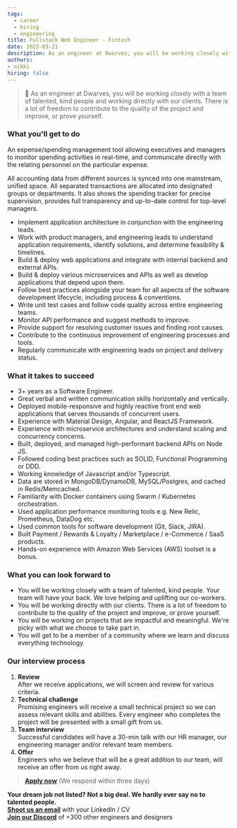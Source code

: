 ```yaml
---
tags:
  - career
  - hiring
  - engineering
title: Fullstack Web Engineer - Fintech
date: 2023-03-21
description: As an engineer at Dwarves, you will be working closely with a team of talented, kind people and working directly with our clients. There is a lot of freedom to contribute to the quality of the project and improve, or prove yourself
authors:
- nikki
hiring: false
---
```

> 🤝 As an engineer at Dwarves, you will be working closely with a team of talented, kind people and working directly with our clients. There is a lot of freedom to contribute to the quality of the project and improve, or prove yourself.

### What you'll get to do
An expense/spending management tool allowing executives and managers to monitor spending activities in real-time, and communicate directly with the relating personnel on the particular expense. 

All accounting data from different sources is synced into one mainstream, unified space. All separated transactions are allocated into designated groups or departments. It also shows the spending tracker for precise supervision, provides full transparency and up-to-date control for top-level managers.

- Implement application architecture in conjunction with the engineering leads.
- Work with product managers, and engineering leads to understand application requirements, identify solutions, and determine feasibility & timelines.
- Build & deploy web applications and integrate with internal backend and external APIs.
- Build & deploy various microservices and APIs as well as develop applications that depend upon them.
- Follow best practices alongside your team for all aspects of the software development lifecycle, including process & conventions.
- Write unit test cases and follow code quality across entire engineering teams.
- Monitor API performance and suggest methods to improve.
- Provide support for resolving customer issues and finding root causes.
- Contribute to the continuous improvement of engineering processes and tools.
- Regularly communicate with engineering leads on project and delivery status.

### What it takes to succeed
- 3+ years as a Software Engineer.
- Great verbal and written communication skills horizontally and vertically.
- Deployed mobile-responsive and highly reactive front end web applications that serves thousands of concurrent users.
- Experience with Material Design, Angular, and ReactJS Framework.
- Experience with microservice architectures and understand scaling and concurrency concerns.
- Built, deployed, and managed high-performant backend APIs on Node JS.
- Followed coding best practices such as SOLID, Functional Programming or DDD.
- Working knowledge of Javascript and/or Typescript.
- Data are stored in MongoDB/DynamoDB, MySQL/Postgres, and cached in Redis/Memcached.
- Familiarity with Docker containers using Swarm / Kubernetes orchestration.
- Used application performance monitoring tools e.g. New Relic, Prometheus, DataDog etc.
- Used common tools for software development (Git, Slack, JIRA).
- Built Payment / Rewards & Loyalty / Marketplace / e-Commerce / SaaS products.
- Hands-on experience with Amazon Web Services (AWS) toolset is a bonus.

### What you can look forward to
- You will be working closely with a team of talented, kind people. Your team will have your back. We love helping and uplifting our co-workers.
- You will be working directly with our clients. There is a lot of freedom to contribute to the quality of the project and improve, or prove yourself.
- You will be working on projects that are impactful and meaningful. We're picky with what we choose to take part in.
- You will get to be a member of a community where we learn and discuss everything technology.

### Our interview process
1. **Review**<br>After we receive applications, we will screen and review for various criteria.
2. **Technical challenge**<br>Promising engineers will receive a small technical project so we can assess relevant skills and abilities. Every engineer who completes the project will be presented with a small gift from us.
3. **Team interview**<br>Successful candidates will have a 30-min talk with our HR manager, our engineering manager and/or relevant team members.
4. **Offer**<br>Engineers who we believe that will be a great addition to our team, will receive an offer from us right away.

> **[Apply now](mailto:spawn@d.foundation)** (We respond within three days)

**Your dream job not listed? Not a big deal. We hardly ever say no to talented people.**\
[**Shoot us an email**](mailto:spawn@dwarvesv.com) with your LinkedIn / CV\
[**Join our Discord**](https://discord.gg/dwarvesv) of +300 other engineers and designers